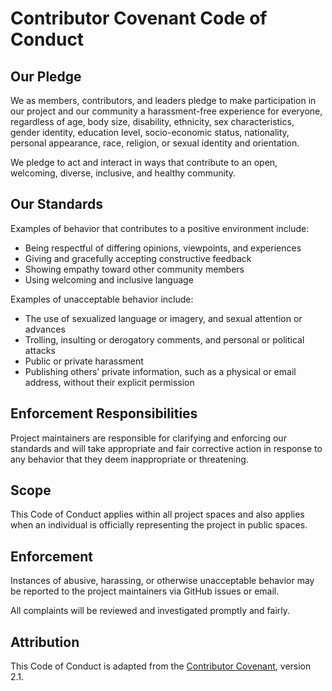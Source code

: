 # Contributor Covenant Code of Conduct

## Our Pledge

We as members, contributors, and leaders pledge to make participation in our project and our community a harassment-free experience for everyone, regardless of age, body size, disability, ethnicity, sex characteristics, gender identity, education level, socio-economic status, nationality, personal appearance, race, religion, or sexual identity and orientation.

We pledge to act and interact in ways that contribute to an open, welcoming, diverse, inclusive, and healthy community.

## Our Standards

Examples of behavior that contributes to a positive environment include:

- Being respectful of differing opinions, viewpoints, and experiences
- Giving and gracefully accepting constructive feedback
- Showing empathy toward other community members
- Using welcoming and inclusive language

Examples of unacceptable behavior include:

- The use of sexualized language or imagery, and sexual attention or advances
- Trolling, insulting or derogatory comments, and personal or political attacks
- Public or private harassment
- Publishing others’ private information, such as a physical or email address, without their explicit permission

## Enforcement Responsibilities

Project maintainers are responsible for clarifying and enforcing our standards and will take appropriate and fair corrective action in response to any behavior that they deem inappropriate or threatening.

## Scope

This Code of Conduct applies within all project spaces and also applies when an individual is officially representing the project in public spaces.

## Enforcement

Instances of abusive, harassing, or otherwise unacceptable behavior may be reported to the project maintainers via GitHub issues or email.

All complaints will be reviewed and investigated promptly and fairly.

## Attribution

This Code of Conduct is adapted from the [Contributor Covenant](https://www.contributor-covenant.org), version 2.1.
